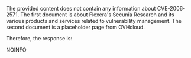 The provided content does not contain any information about CVE-2006-2571. The first document is about Flexera's Secunia Research and its various products and services related to vulnerability management. The second document is a placeholder page from OVHcloud.

Therefore, the response is:

NOINFO